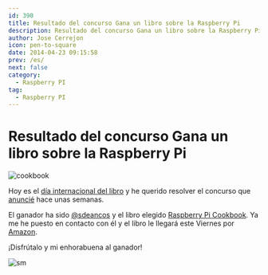 ```yaml
---
id: 390
title: Resultado del concurso Gana un libro sobre la Raspberry Pi
description: Resultado del concurso Gana un libro sobre la Raspberry Pi
author: Jose Cerrejon
icon: pen-to-square
date: 2014-04-23 09:15:58
prev: /es/
next: false
category:
  - Raspberry PI
tag:
  - Raspberry PI
---
```


# Resultado del concurso Gana un libro sobre la Raspberry Pi

![cookbook](/images/2014/01/rpi_cookbook.jpg)

Hoy es el [día internacional del libro](http://es.wikipedia.org/wiki/D%C3%ADa_Internacional_del_Libro) y he querido resolver el concurso que [anuncié](/post.php?id=381) hace unas semanas.

El ganador ha sido [@sdeancos](https://twitter.com/sdeancos) y el libro elegido [Raspberry Pi Cookbook](/post.php?id=350). Ya me he puesto en contacto con él y el libro le llegará este Viernes por [Amazon](http://www.amazon.es/Raspberry-Pi-Cookbook-Simon-Monk-ebook/dp/B00H8B64FE/).

¡Disfrútalo y mi enhorabuena al ganador!

![sm](/css/sm/winking_tongue_out.png)